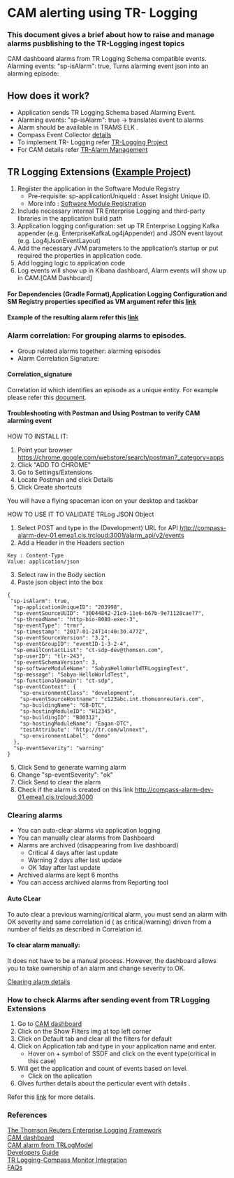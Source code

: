 # CAM alerting using TR- Logging

### This document gives a brief about how to raise and manage alarms pusblishing to the TR-Logging ingest topics

CAM dashboard alarms from TR Logging Schema compatible events.
Alarming events: "sp-isAlarm": true,
Turns alarming event json into an alarming episode:

## How does it work?
- Application sends TR Logging Schema based Alarming Event.
- Alarming events: "sp-isAlarm": true -> translates event to alarms
- Alarm should be available in TRAMS ELK .
- Compass Event Collector [details](https://thehub.thomsonreuters.com/docs/DOC-851597)
- To implement TR- Logging refer [TR-Logging Project ](https://git.sami.int.thomsonreuters.com/TR-Enterprise-Logging/TR-Logging-Project)
- For CAM details refer [TR-Alarm Management](https://git.sami.int.thomsonreuters.com/TR-Enterprise-Logging/TR-Logging-Project/blob/master/TR-Alarm-Management-Service.md)

## TR Logging Extensions ([Example Project](https://git.sami.int.thomsonreuters.com/TR-Enterprise-Logging/java-TR-Logging-Project-example)) 
1. Register the application in the Software Module Registry
    - Pre-requisite: sp-applicationUniqueId : Asset Insight Unique ID.
    - More info : [Software Module Registration](https://git.sami.int.thomsonreuters.com/TR-Enterprise-Logging/TR-SoftwareModuleRegistry-entries)
2. Include necessary internal TR Enterprise Logging and third-party libraries in the application build path
3. Application logging configuration: set up TR Enterprise Logging Kafka  appender (e.g. EnterpriseKafkaLog4jAppender) and JSON event layout (e.g. Log4jJsonEventLayout)
4. Add the necessary JVM parameters to the application’s startup or put required the properties in application code. 
5. Add logging logic to application code 
6. Log events will show up in Kibana dashboard, Alarm events will show up in CAM.[CAM Dashboard]


#### For Dependencies (Gradle Format),Application Logging Configuration and SM Registry properties specified as VM argument refer this [link](https://thehub.thomsonreuters.com/servlet/JiveServlet/downloadBody/1850624-102-23-4883388/Logging_Schema_Based_Alarms_for_ECP-v10%20%282%29.pptx)

#### Example of the resulting alarm refer this [link](https://thehub.thomsonreuters.com/servlet/JiveServlet/downloadBody/1850624-102-23-4883388/Logging_Schema_Based_Alarms_for_ECP-v10%20%282%29.pptx)



### Alarm correlation: For grouping alarms to episodes. 
- Group related alarms together: alarming episodes
- Alarm Correlation Signature:

#### Correlation_signature 
Correlation id which identifies an episode as a unique entity.
For example please refer this [document](https://thehub.thomsonreuters.com/servlet/JiveServlet/downloadBody/1850624-102-23-4883388/Logging_Schema_Based_Alarms_for_ECP-v10%20%282%29.pptx).

#### Troubleshooting with Postman and Using Postman to verify CAM alarming event 
HOW TO INSTALL IT:
1. Point your browser https://chrome.google.com/webstore/search/postman?_category=apps
2. Click  "ADD TO CHROME"
3. Go to Settings/Extensions
4. Locate Postman and click Details
5. Click Create shortcuts  

You will have a flying spaceman icon on your desktop and taskbar


HOW TO USE IT TO VALIDATE TRLog JSON Object
1. Select POST and type in the (Development) URL for API http://compass-alarm-dev-01.emea1.cis.trcloud:3001/alarm_api/v2/events
2. Add a Header in the Headers section
```
Key : Content-Type 
Value: application/json
```
3. Select raw in the Body section
4. Paste json object into the box 
```
{  
 "sp-isAlarm": true,
  "sp-applicationUniqueID": "203998",
  "sp-eventSourceUUID": "30044842-21c9-11e6-b67b-9e71128cae77",
  "sp-threadName": "http-bio-8080-exec-3",
  "sp-eventType": "trmr",
  "sp-timestamp": "2017-01-24T14:40:30.477Z",                                  
  "sp-eventSourceVersion": "3.2",
  "sp-eventGroupID": "eventID-1-3-2-4",
  "sp-emailContactList": "ct-sdp-dev@thomson.com",
  "sp-userID": "tlr-243",
  "sp-eventSchemaVersion": 3,
  "sp-softwareModuleName": "SabyaHelloWorldTRLoggingTest",
  "sp-message": "Sabya-HelloWorldTest",
  "sp-functionalDomain": "ct-sdp",
  "sp-eventContext": {
    "sp-environmentClass": "development",
    "sp-eventSourceHostname": "c123abc.int.thomsonreuters.com",
    "sp-buildingName": "GB-DTC",
    "sp-hostingModuleID": "H12345",
    "sp-buildingID": "B00312",
    "sp-hostingModuleName": "Eagan-DTC",
    "testAttribute": "http://tr.com/wlnnext",
    "sp-environmentLabel": "demo"
  },
  "sp-eventSeverity": "warning"                                
}
```
5.	Click Send to generate warning alarm
6.	Change    "sp-eventSeverity": "ok"
7.	Click Send to clear the alarm
8.	Check if the alarm is created  on this link http://compass-alarm-dev-01.emea1.cis.trcloud:3000


### Clearing alarms

- You can auto-clear alarms via application logging
- You can manually clear alarms from Dashboard
- Alarms are archived (disappearing from live dashboard)
  - Critical 4 days after last update
  - Warning 2 days after last update
  - OK 1day after last update
- Archived alarms are kept 6 months
- You can access archived alarms from Reporting tool


#### Auto CLear
To auto clear a previous warning/critical alarm, you must send an alarm with OK severity and same correlation id ( as critical/warning) driven from a number of fields as described in Correlation id.

#### To clear alarm manually:
It does not have to be a manual process. However, the dashboard allows you to take ownership of an alarm and change severity to OK.

[Clearing alarm details](https://thehub.thomsonreuters.com/docs/DOC-851597#jive_content_id_Clearing_alarms)</br>



### How to check Alarms after sending event from TR Logging Extensions
1. Go to [CAM dashboard](https://compass.thomsonreuters.com/monitor/alarms/)
2. Click on the Show Filters img at top left corner
3. Click on Default tab and clear all the filters for default
4. Click on Application tab and type in your application name and enter.
      - Hover on + symbol of SSDF and click on the event type(critical in this case)
5. Will get the application and count of events based on level.
      - Click on the aplication 
6. GIves further details about the perticular event with details .

Refer this [link](https://thehub.thomsonreuters.com/docs/DOC-851597#jive_content_id_Testing) for more details.



### References

[The Thomson Reuters Enterprise Logging Framework](https://git.sami.int.thomsonreuters.com/TR-Enterprise-Logging/TR-Logging-Project)</br>
[CAM dashboard](https://compass.thomsonreuters.com/monitor/alarms/)</br>
[CAM alarm from TRLogModel](https://thehub.thomsonreuters.com/docs/DOC-851597)</br>
[Developers Guide](https://git.sami.int.thomsonreuters.com/TR-Enterprise-Logging/TR-Logging-Project/blob/master/TR_Logging_Tutorial.md) </br>
[TR Logging-Compass Monitor Integration](https://thehub.thomsonreuters.com/docs/DOC-1850624) </br>
[FAQs](https://thehub.thomsonreuters.com/docs/DOC-1079951) </br>

